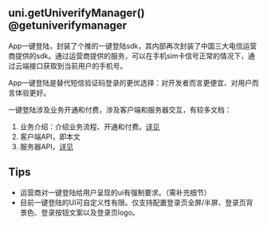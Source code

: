 ## uni.getUniverifyManager() @getuniverifymanager

<!-- UTSAPIJSON.getUniverifyManager.description -->

App一键登陆，封装了个推的一键登陆sdk，其内部再次封装了中国三大电信运营商提供的sdk。通过运营商提供的服务，可以在手机sim卡信号正常的情况下，通过云端接口获取到当前用户的手机号。

App一键登陆是替代短信验证码登录的更优选择：对开发者而言更便宜、对用户而言体验更好。

一键登陆涉及业务开通和付费，涉及客户端和服务器交互，有较多文档：
1. 业务介绍：介绍业务流程、开通和付费。[详见](https://uniapp.dcloud.net.cn/univerify.html)
2. 客户端API，即本文
3. 服务器API，[详见](https://uniapp.dcloud.net.cn/uniCloud/uni-login/dev.html)

<!-- UTSAPIJSON.getUniverifyManager.param -->

<!-- UTSAPIJSON.getUniverifyManager.returnValue -->

<!-- UTSAPIJSON.getUniverifyManager.compatibility -->

<!-- UTSAPIJSON.getUniverifyManager.tutorial -->

<!-- UTSAPIJSON.getUniverifyManager.example -->

## Tips
- 运营商对一键登陆给用户呈现的ui有强制要求。（需补充细节）
- 目前一键登陆的UI可自定义性有限。仅支持配置登录页全屏/半屏、登录页背景色、登录按钮文案以及登录页logo。

<!-- UTSAPIJSON.general_type.name -->

<!-- UTSAPIJSON.general_type.param -->